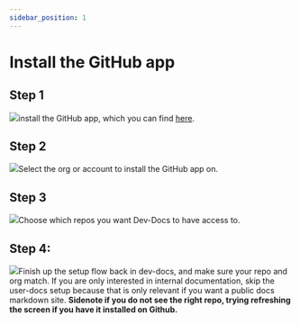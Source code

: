 ```yaml
---
sidebar_position: 1
---
```


# Install the GitHub app

## Step 1

![](/img/generate_content_from_your_codebase_and_docs/step_1.png)install the GitHub app, which you can find [here](https://github.com/apps/dev-docs-github-app).

## Step 2

![](/img/generate_content_from_your_codebase_and_docs/step_4.png)Select the org or account to install the GitHub app on.

## Step 3

![](/img/generate_content_from_your_codebase_and_docs/step_6.png)Choose which repos you want Dev-Docs to have access to.

## Step 4:

![](/img/connect_the_starter_template_to_the_ai_editor/step_21.png)Finish up the setup flow back in dev-docs, and make sure your repo and org match. If you are only interested in internal documentation, skip the user-docs setup because that is only relevant if you want a public docs markdown site. **Sidenote if you do not see the right repo, trying refreshing the screen if you have it installed on Github.**
